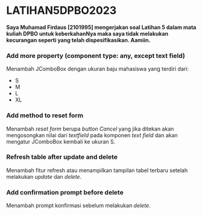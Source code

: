 # LATIHAN5DPBO2023

<b>Saya Muhamad Firdaus [2101995] mengerjakan soal Latihan 5 dalam mata kuliah DPBO untuk keberkahanNya maka saya tidak melakukan kecurangan seperti yang telah dispesifikasikan. Aamiin.</b>

### Add more property (component type: any, except text field)
Menambah JComboBox dengan ukuran baju mahasiswa yang terdiri dari:
- S
- M
- L
- XL

### Add method to reset form
Menambah _reset form_ berupa _button Cancel_ yang jika ditekan akan mengosongkan nilai dari _textfield_ pada komponen _text field_ dan akan mengatur JComboBox kembali ke ukuran S.

### Refresh table after update and delete
Menambah fitur refresh atau menampilkan tampilan tabel terbaru setelah melakukan _update_ dan _delete_.

### Add confirmation prompt before delete
Menambah prompt konfirmasi sebelum melakukan _delete_.

